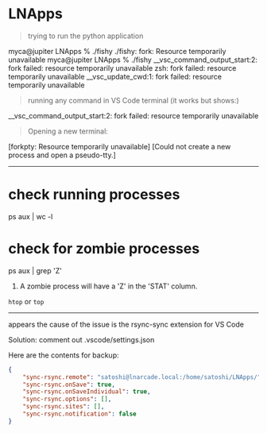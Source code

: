 # LNApps

> trying to run the python application

myca@jupiter LNApps % ./fishy
./fishy: fork: Resource temporarily unavailable
myca@jupiter LNApps % ./fishy
__vsc_command_output_start:2: fork failed: resource temporarily unavailable
zsh: fork failed: resource temporarily unavailable
__vsc_update_cwd:1: fork failed: resource temporarily unavailable    


> running any command in VS Code terminal (it works but shows:)

__vsc_command_output_start:2: fork failed: resource temporarily unavailable

> Opening a new terminal:

[forkpty: Resource temporarily unavailable]
[Could not create a new process and open a pseudo-tty.]

---

# check running processes
ps aux | wc -l

# check for zombie processes
ps aux | grep 'Z'

1. A zombie process will have a 'Z' in the 'STAT' column.

`htop` or `top`

---

appears the cause of the issue is the rsync-sync extension for VS Code

Solution: comment out .vscode/settings.json

Here are the contents for backup:

```json
{
    "sync-rsync.remote": "satoshi@lnarcade.local:/home/satoshi/LNApps/",
    "sync-rsync.onSave": true,
    "sync-rsync.onSaveIndividual": true,
    "sync-rsync.options": [],
    "sync-rsync.sites": [],
    "sync-rsync.notification": false
}
```
